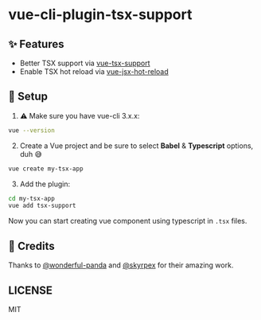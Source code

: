 # vue-cli-plugin-tsx-support

## :sparkles: Features

- Better TSX support via [vue-tsx-support](https://github.com/wonderful-panda/vue-tsx-support)
- Enable TSX hot reload via [vue-jsx-hot-reload](https://github.com/skyrpex/vue-jsx-hot-loader)

## :wrench: Setup

1. :warning: Make sure you have vue-cli 3.x.x:

```bash
vue --version
```

2. Create a Vue project and be sure to select **Babel** & **Typescript** options, duh :sweat_smile:

```bash
vue create my-tsx-app
```

3. Add the plugin:

```bash
cd my-tsx-app
vue add tsx-support
```

Now you can start creating vue component using typescript in `.tsx` files.

## :pray: Credits

Thanks to [@wonderful-panda](https://github.com/wonderful-panda) and [@skyrpex](https://github.com/skyrpex) for their amazing work.

## LICENSE

MIT
